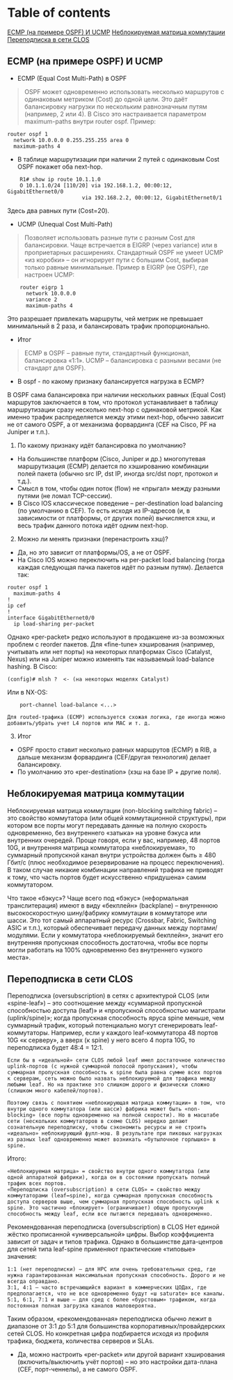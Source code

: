# Table of contents

[ECMP (на примере OSPF) И UCMP](#item-one)
[Неблокируемая матрица коммутации](#item-two)
[Переподписка в сети CLOS](#item-three)
 

 <!-- headings -->


<a id="item-one"></a>
## ECMP (на примере OSPF) И UCMP 

* ECMP (Equal Cost Multi-Path) в OSPF
>
>OSPF может одновременно использовать несколько маршрутов с одинаковым метриком (Cost) до одной цели.
>Это даёт балансировку нагрузки по нескольким равнозначным путям (например, 2 или 4).
>В Cisco это настраивается параметром maximum-paths внутри router ospf. Пример:
>
>
```
router ospf 1
  network 10.0.0.0 0.255.255.255 area 0
  maximum-paths 4
```

* В таблице маршрутизации при наличии 2 путей с одинаковым Cost OSPF покажет оба next-hop.

```
    R1# show ip route 10.1.1.0
    O 10.1.1.0/24 [110/20] via 192.168.1.2, 00:00:12, GigabitEthernet0/0
                        via 192.168.2.2, 00:00:12, GigabitEthernet0/1
```
Здесь два равных пути (Cost=20).


* UCMP (Unequal Cost Multi-Path)
>
>Позволяет использовать разные пути с разным Cost для балансировки. Чаще встречается в EIGRP (через variance) или в проприетарных расширениях.
>Стандартный OSPF не умеет UCMP «из коробки» – он игнорирует пути с большим Cost, выбирая только равные минимальные.
>Пример в EIGRP (не OSPF), где настроен UCMP:

```
    router eigrp 1
      network 10.0.0.0
      variance 2
      maximum-paths 4
```

Это разрешает привлекать маршруты, чей метрик не превышает минимальный в 2 раза, и балансировать трафик пропорционально.

* Итог

>ECMP в OSPF – равные пути, стандартный функционал, балансировка «1:1».
>UCMP – балансировка с разными весами (не стандарт для OSPF).

* В ospf - по какому признаку балансируется нагрузка в ECMP? 

В OSPF сама балансировка при наличии нескольких равных (Equal Cost) маршрутов заключается в том, что протокол устанавливает в таблицу маршрутизации сразу несколько next-hop с одинаковой метрикой. Как именно трафик распределяется между этими next-hop, обычно зависит не от самого OSPF, а от механизма форвардинга (CEF на Cisco, PF на Juniper и т.п.).
1. По какому признаку идёт балансировка по умолчанию?

* На большинстве платформ (Cisco, Juniper и др.) многопутевая маршрутизация (ECMP) делается по хэшированию комбинации полей пакета (обычно src IP, dst IP, иногда src/dst порт, протокол и т.д.).
* Смысл в том, чтобы один поток (flow) не «прыгал» между разными путями (не ломал TCP-сессии).
* В Cisco IOS классическое поведение – per-destination load balancing (по умолчанию в CEF). То есть исходя из IP-адресов (и, в зависимости от платформы, от других полей) вычисляется хэш, и весь трафик данного потока идёт одним next-hop.

2. Можно ли менять признаки (перенастроить хэш)?

* Да, но это зависит от платформы/OS, а не от OSPF.
* На Cisco IOS можно переключить на per-packet load balancing (тогда каждая следующая пачка пакетов идёт по разным путям). Делается так:

```
router ospf 1
  maximum-paths 4
!
ip cef
!
interface GigabitEthernet0/0
  ip load-sharing per-packet
```
Однако «per-packet» редко используют в продакшене из-за возможных проблем с reorder пакетов.
Для «fine-tune» хэширования (например, учитывать или нет порты) на некоторых платформах Cisco (Catalyst, Nexus) или на Juniper можно изменять так называемый load-balance hashing. В Cisco:

```
(config)# mlsh ?  <- (на некоторых моделях Catalyst)
```
Или в NX-OS:
```
    port-channel load-balance <...>
```
    Для routed-трафика (ECMP) используется схожая логика, где иногда можно добавить/убрать учет L4 портов или MAC и т. д.

3. Итог

* OSPF просто ставит несколько равных маршрутов (ECMP) в RIB, а дальше механизм форвардинга (CEF/другая технология) делает балансировку.
* По умолчанию это «per-destination» (хэш на базе IP + другие поля).









<a id="item-two"></a>
## Неблокируемая матрица коммутации

Неблокируемая матрица коммутации (non-blocking switching fabric) – это свойство коммутатора (или общей коммутационной структуры), при котором все порты могут передавать данные на полную скорость одновременно, без внутреннего «затыка» на уровне бэкуса или внутренних очередей. Проще говоря, если у вас, например, 48 портов 10G, и внутренняя матрица коммутатора «неблокируемая», то суммарный пропускной канал внутри устройства должен быть ≥ 480 Гбит/с (плюс необходимое резервирование на процесс переключения). В таком случае никакие комбинации направлений трафика не приводят к тому, что часть портов будет искусственно «придушена» самим коммутатором.

Что такое «бэкус»?
Чаще всего под «бэкус» (неформальная транслитерация) имеют в виду «бекплейн» (backplane) – внутреннюю высокоскоростную шину/фабрику коммутации в коммутаторе или шасси. Это тот самый аппаратный ресурс (Crossbar, Fabric, Switching ASIC и т.п.), который обеспечивает передачу данных между портами/модулями. Если у коммутатора «неблокируемый бекплейн», значит его внутренняя пропускная способность достаточна, чтобы все порты могли работать на 100% одновременно без внутреннего «узкого места».


<a id="item-three"></a>
## Переподписка в сети CLOS
Переподписка (oversubscription) в сетях с архитектурой CLOS (или «spine-leaf») – это соотношение между «суммарной пропускной способностью доступа (leaf)» и «пропускной способностью магистрали (uplink/spine)»; когда пропускная способность яруса spine меньше, чем суммарный трафик, который потенциально могут сгенерировать leaf-коммутаторы. Например, если у каждого leaf-коммутатора 48 портов 10G «к серверу», а вверх (к spine) у него всего 4 порта 10G, то переподписка будет 48:4 = 12:1.

    Если бы в «идеальной» сети CLOS любой leaf имел достаточное количество uplink-портов (с нужной суммарной полосой пропускания), чтобы суммарная пропускная способность к spine была равна сумме всех портов к серверам, сеть можно было назвать неблокируемой для трафика между любыми leaf. Но на практике это слишком дорого и физически сложно (слишком много кабелей/портов).

    Поэтому связь с понятием «неблокирующая матрица коммутации» в том, что внутри одного коммутатора (или шасси) фабрика может быть «non-blocking» (все порты одновременно на полной скорости). Но в масштабе сети (нескольких коммутаторов в схеме CLOS) нередко делают сознательную переподписку, чтобы сэкономить ресурсы и не строить «идеально» неблокирующий фулл-мэш. В результате при пиковых нагрузках из разных leaf одновременно может возникать «бутылочное горлышко» в spine.

Итого:

    «Неблокируемая матрица» = свойство внутри одного коммутатора (или одной аппаратной фабрики), когда он в состоянии пропускать полный трафик всех портов.
    «Переподписка (oversubscription) в сети CLOS» = свойство между коммутаторами (leaf↔spine), когда суммарная пропускная способность доступа серверов выше, чем суммарная пропускная способность uplink к spine. Это частично «блокирует» (ограничивает) общую пропускную способность между leaf, если все пытаются передавать одновременно.




Рекомендованная переподписка (oversubscription) в CLOS
Нет единой жёстко прописанной «универсальной» цифры. Выбор коэффициента зависит от задач и типов трафика. Однако в большинстве дата-центров для сетей типа leaf-spine применяют практические «типовые» значения:

    1:1 (нет переподписки) – для HPC или очень требовательных сред, где нужна гарантированная максимальная пропускная способность. Дорого и не всегда оправдано.
    3:1, 4:1 – часто встречающийся вариант в коммерческих ЦОДах, где предполагается, что не все одновременно будут «ш saturate» все каналы.
    5:1, 6:1, 7:1 и выше – для сред с более «бурстовым» трафиком, когда постоянная полная загрузка каналов маловероятна.

Таким образом, «рекомендованная» переподписка обычно лежит в диапазоне от 3:1 до 5:1 для большинства корпоративных/провайдерских сетей CLOS. Но конкретная цифра подбирается исходя из профиля трафика, бюджета, количества серверов и SLAs.















* Да, можно настроить «per-packet» или другой вариант хэширования (включить/выключить учёт портов) – но это настройки дата-плана (CEF, порт-ченнелы), а не самого OSPF.



